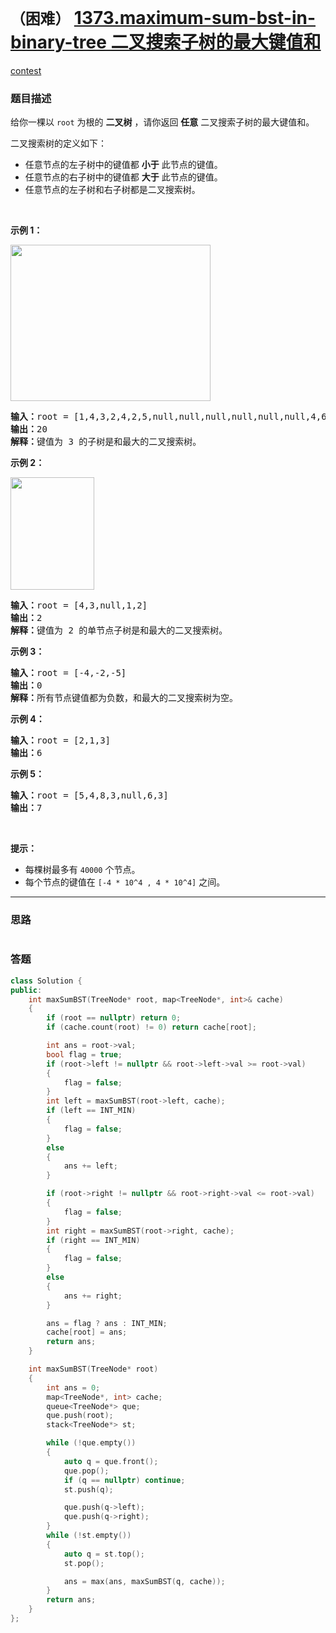 # `（困难）` [1373.maximum-sum-bst-in-binary-tree 二叉搜索子树的最大键值和](https://leetcode-cn.com/problems/maximum-sum-bst-in-binary-tree/)

[contest](https://leetcode-cn.com/contest/biweekly-contest-21/problems/maximum-sum-bst-in-binary-tree/)

### 题目描述
<p>给你一棵以&nbsp;<code>root</code>&nbsp;为根的&nbsp;<strong>二叉树</strong>&nbsp;，请你返回 <strong>任意</strong>&nbsp;二叉搜索子树的最大键值和。</p>

<p>二叉搜索树的定义如下：</p>

<ul>
	<li>任意节点的左子树中的键值都&nbsp;<strong>小于</strong>&nbsp;此节点的键值。</li>
	<li>任意节点的右子树中的键值都 <strong>大于</strong>&nbsp;此节点的键值。</li>
	<li>任意节点的左子树和右子树都是二叉搜索树。</li>
</ul>

<p>&nbsp;</p>

<p><strong>示例 1：</strong></p>

<p><img alt="" src="https://assets.leetcode-cn.com/aliyun-lc-upload/uploads/2020/03/07/sample_1_1709.png" style="height: 250px; width: 320px;"></p>

<pre><strong>输入：</strong>root = [1,4,3,2,4,2,5,null,null,null,null,null,null,4,6]
<strong>输出：</strong>20
<strong>解释：</strong>键值为 3 的子树是和最大的二叉搜索树。
</pre>

<p><strong>示例 2：</strong></p>

<p><img alt="" src="https://assets.leetcode-cn.com/aliyun-lc-upload/uploads/2020/03/07/sample_2_1709.png" style="height: 180px; width: 134px;"></p>

<pre><strong>输入：</strong>root = [4,3,null,1,2]
<strong>输出：</strong>2
<strong>解释：</strong>键值为 2 的单节点子树是和最大的二叉搜索树。
</pre>

<p><strong>示例 3：</strong></p>

<pre><strong>输入：</strong>root = [-4,-2,-5]
<strong>输出：</strong>0
<strong>解释：</strong>所有节点键值都为负数，和最大的二叉搜索树为空。
</pre>

<p><strong>示例 4：</strong></p>

<pre><strong>输入：</strong>root = [2,1,3]
<strong>输出：</strong>6
</pre>

<p><strong>示例 5：</strong></p>

<pre><strong>输入：</strong>root = [5,4,8,3,null,6,3]
<strong>输出：</strong>7
</pre>

<p>&nbsp;</p>

<p><strong>提示：</strong></p>

<ul>
	<li>每棵树最多有&nbsp;<code>40000</code>&nbsp;个节点。</li>
	<li>每个节点的键值在&nbsp;<code>[-4 * 10^4&nbsp;, 4 * 10^4]</code> 之间。</li>
</ul>

            

---
### 思路
```
```



### 答题
``` C++
class Solution {
public:
    int maxSumBST(TreeNode* root, map<TreeNode*, int>& cache)
    {
        if (root == nullptr) return 0;
        if (cache.count(root) != 0) return cache[root];

        int ans = root->val;
        bool flag = true;
        if (root->left != nullptr && root->left->val >= root->val)
        {
            flag = false;
        }
        int left = maxSumBST(root->left, cache);
        if (left == INT_MIN)
        {
            flag = false;
        }
        else
        {
            ans += left;
        }

        if (root->right != nullptr && root->right->val <= root->val)
        {
            flag = false;
        }
        int right = maxSumBST(root->right, cache);
        if (right == INT_MIN)
        {
            flag = false;
        }
        else
        {
            ans += right;
        }

        ans = flag ? ans : INT_MIN;
        cache[root] = ans;
        return ans;
    }

    int maxSumBST(TreeNode* root) 
    {
        int ans = 0;
        map<TreeNode*, int> cache;
        queue<TreeNode*> que;
        que.push(root);
        stack<TreeNode*> st;

        while (!que.empty())
        {
            auto q = que.front();
            que.pop();
            if (q == nullptr) continue;
            st.push(q);

            que.push(q->left);
            que.push(q->right);
        }
        while (!st.empty())
        {
            auto q = st.top();
            st.pop();

            ans = max(ans, maxSumBST(q, cache));
        }
        return ans;
    }
};
```




